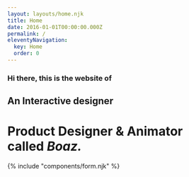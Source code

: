 ```yaml
---
layout: layouts/home.njk
title: Home
date: 2016-01-01T00:00:00.000Z
permalink: /
eleventyNavigation:
  key: Home
  order: 0
---
```

### **Hi there, this is the website of**

## An Interactive designer

# Product Designer & Animator called *Boaz.*

{% include "components/form.njk" %}